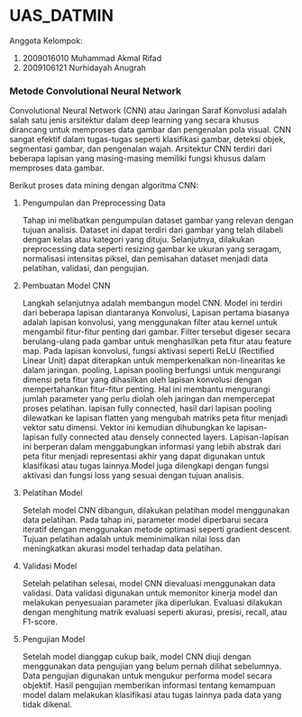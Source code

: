 # UAS_DATMIN

Anggota Kelompok:
1. 2009016010 Muhammad Akmal Rifad
2. 2009106121 Nurhidayah Anugrah


### Metode Convolutional Neural Network
Convolutional Neural Network (CNN) atau Jaringan Saraf Konvolusi adalah salah satu jenis arsitektur dalam deep learning yang secara khusus dirancang untuk memproses data gambar dan pengenalan pola visual. CNN sangat efektif dalam tugas-tugas seperti klasifikasi gambar, deteksi objek, segmentasi gambar, dan pengenalan wajah. Arsitektur CNN terdiri dari beberapa lapisan yang masing-masing memiliki fungsi khusus dalam memproses data gambar. 

Berikut proses data mining dengan algoritma CNN:
1. Pengumpulan dan Preprocessing Data

   Tahap ini melibatkan pengumpulan dataset gambar yang relevan dengan tujuan analisis. Dataset ini dapat terdiri dari gambar yang telah dilabeli dengan kelas atau kategori yang dituju. Selanjutnya, dilakukan preprocessing data seperti resizing gambar ke ukuran yang seragam, normalisasi intensitas piksel, dan pemisahan dataset menjadi data pelatihan, validasi, dan pengujian.

2. Pembuatan Model CNN

   Langkah selanjutnya adalah membangun model CNN. Model ini terdiri dari beberapa lapisan diantaranya
Konvolusi, Lapisan pertama biasanya adalah lapisan konvolusi, yang menggunakan filter atau kernel untuk mengambil fitur-fitur penting dari gambar. Filter tersebut digeser secara berulang-ulang pada gambar untuk menghasilkan peta fitur atau feature map. Pada lapisan konvolusi, fungsi aktivasi seperti ReLU (Rectified Linear Unit) dapat diterapkan untuk memperkenalkan non-linearitas ke dalam jaringan.
pooling, Lapisan pooling berfungsi untuk mengurangi dimensi peta fitur yang dihasilkan oleh lapisan konvolusi dengan mempertahankan fitur-fitur penting. Hal ini membantu mengurangi jumlah parameter yang perlu diolah oleh jaringan dan mempercepat proses pelatihan.
lapisan fully connected, hasil dari lapisan pooling dilewatkan ke lapisan flatten yang mengubah matriks peta fitur menjadi vektor satu dimensi. Vektor ini kemudian dihubungkan ke lapisan-lapisan fully connected atau densely connected layers. Lapisan-lapisan ini berperan dalam menggabungkan informasi yang lebih abstrak dari peta fitur menjadi representasi akhir yang dapat digunakan untuk klasifikasi atau tugas lainnya.Model juga dilengkapi dengan fungsi aktivasi dan fungsi loss yang sesuai dengan tujuan analisis.

3. Pelatihan Model

   Setelah model CNN dibangun, dilakukan pelatihan model menggunakan data pelatihan. Pada tahap ini, parameter model diperbarui secara iteratif dengan menggunakan metode optimasi seperti gradient descent. Tujuan pelatihan adalah untuk meminimalkan nilai loss dan meningkatkan akurasi model terhadap data pelatihan.
   
4. Validasi Model
  
   Setelah pelatihan selesai, model CNN dievaluasi menggunakan data validasi. Data validasi digunakan untuk memonitor kinerja model dan melakukan penyesuaian parameter jika diperlukan. Evaluasi dilakukan dengan menghitung matrik evaluasi seperti akurasi, presisi, recall, atau F1-score.
   
5. Pengujian Model

   Setelah model dianggap cukup baik, model CNN diuji dengan menggunakan data pengujian yang belum pernah dilihat sebelumnya. Data pengujian digunakan untuk mengukur performa model secara objektif. Hasil pengujian memberikan informasi tentang kemampuan model dalam melakukan klasifikasi atau tugas lainnya pada data yang tidak dikenal.
